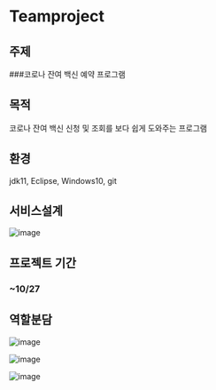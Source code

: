 # Teamproject

## 주제
###코로나 잔여 백신 예약 프로그램
## 목적
코로나 잔여 백신 신청 및 조회를 보다 쉽게 도와주는 프로그램
## 환경
jdk11, Eclipse, Windows10, git

## 서비스설계
![image](https://user-images.githubusercontent.com/91596526/139001886-c54f5e2b-aafd-4aaf-bb33-87577793f56c.png)

## 프로젝트 기간
### ~10/27

## 역할분담
![image](https://user-images.githubusercontent.com/91596526/139023241-f66e0c1b-12a7-4b80-b204-bfb3962732ae.png)

![image](https://user-images.githubusercontent.com/91596526/139072617-9d7db8b5-9b31-4007-8785-8853d68714a4.png)

![image](https://user-images.githubusercontent.com/91596526/138246435-1d2c9379-4538-4d16-b79a-5547eb969a06.png)

